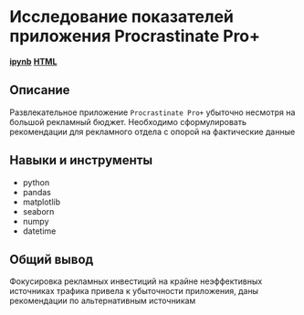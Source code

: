 # Исследование показателей приложения Procrastinate Pro+
[**ipynb**](https://github.com/GreyTaco/Portfolio/blob/main/Entertainment%20app/7_entertainment_app.ipynb)
[**HTML**](https://github.com/GreyTaco/Portfolio/blob/main/Entertainment%20app/7_entertainment_app.html)

## Описание
Развлекательное приложение `Procrastinate Pro+` убыточно несмотря на большой рекламный бюджет. Необходимо сформулировать рекомендации для рекламного отдела с опорой на фактические данные 
## Навыки и инструменты
- python
- pandas 
- matplotlib 
- seaborn 
- numpy 
- datetime
## Общий вывод
Фокусировка рекламных инвестиций на крайне неэффективных источниках трафика привела к убыточности приложения, даны рекомендации по альтернативным источникам

